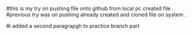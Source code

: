 #this is my try on pushing file onto github from local pc created file . #previous try was on pushing already created and cloned file on system .


#i added a second paragrapgh to practice branch part 

